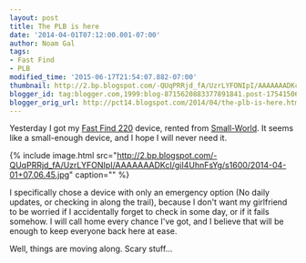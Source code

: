 ```yaml
---
layout: post
title: The PLB is here
date: '2014-04-01T07:12:00.001-07:00'
author: Noam Gal
tags:
- Fast Find
- PLB
modified_time: '2015-06-17T21:54:07.882-07:00'
thumbnail: http://2.bp.blogspot.com/-QUqPRRjd_fA/UzrLYFONIpI/AAAAAAADKcI/giI4UhnFsYg/s72-c/2014-04-01+07.06.45.jpg
blogger_id: tag:blogger.com,1999:blog-8715620883377891841.post-1754150676073767163
blogger_orig_url: http://pct14.blogspot.com/2014/04/the-plb-is-here.html
---
```

Yesterday I got my [Fast Find 220] device, rented from [Small-World]. It seems like a small-enough device, and I hope I will never need it.

{% include image.html src="http://2.bp.blogspot.com/-QUqPRRjd_fA/UzrLYFONIpI/AAAAAAADKcI/giI4UhnFsYg/s1600/2014-04-01+07.06.45.jpg" caption="" %}

I specifically chose a device with only an emergency option (No daily updates, or checking in along the trail), because I don't want my girlfriend to be worried if I accidentally forget to check in some day, or if it fails somehow. I will call home every chance I've got, and I believe that will be enough to keep everyone back here at ease.

Well, things are moving along. Scary stuff...

[Fast Find 220]: http://www.fastfindplb.com/en/fast-find-220
[Small-World]: http://small-world.co.il/